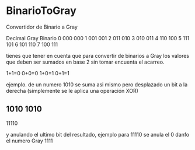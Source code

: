# BinarioToGray
Convertidor de  Binario a Gray  


Decimal Gray Binario
   0     000    000
   1     001    001
   2     011    010
   3     010    011
   4     110    100
   5     111    101
   6     101    110
   7     100    111
   
   tienes que tener en cuenta que para convertir de binarios a Gray los valores que deben ser sumados en base 2 
   sin tomar encuenta el acarreo. 
   
   1+1=0
   0+0=0
   1+0=1
   0+1=1
   
ejemplo. de un numero 1010  se suma asi mismo pero  desplazado un bit a la derecha (simplemente se le aplica una operación XOR)

1010
 1010
----
11110

 y anulando el ultimo bit del resultado, ejemplo para 11110 se anula el 0 danfo el numero Gray  1111
